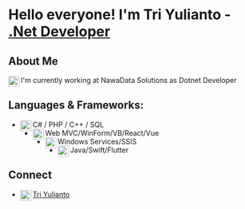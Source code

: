 # Hello everyone! I'm Tri Yulianto - [.Net Developer][website]

## About Me
I'm currently working at NawaData Solutions as Dotnet Developer 
<a href="#"><img align="left" alt="android" width="22px" src="https://cdn-icons-png.flaticon.com/512/2703/2703312.png"/></a>

## Languages & Frameworks:
- C# / PHP / C++ / SQL<a href="#"><img align="left" alt="android" width="22px" src="https://cdn-icons-png.flaticon.com/512/7838/7838457.png"/></a>
- Web MVC/WinForm/VB/React/Vue <a href="#"><img align="left" alt="android" width="22px" src="https://cdn-icons-png.flaticon.com/512/888/888954.png"/></a>
- Windows Services/SSIS <a href="#"><img align="left" alt="android" width="22px" src="https://cdn-icons-png.flaticon.com/512/2592/2592498.png"/></a>
- Java/Swift/Flutter <a href="#"><img align="left" alt="android" width="22px" src="https://cdn-icons-png.flaticon.com/512/2586/2586488.png"></a>

## Connect
- [Tri Yulianto<img align="left" alt="alfianlosari | Website" width="22px" src="https://cdn-icons-png.flaticon.com/512/2721/2721725.png" href="#"/>][website]

[website]: https://triyuliantoo.github.io
[youtube]: https://youtube.com/triyulianto
[twitter]: https://twitter.com/triyuliantoo
[linkedin]: https://linkedin.com/in/triyulianto
[instagram]: https://instagram.com/_triyulianto
